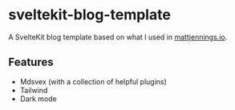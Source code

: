 # sveltekit-blog-template

A SvelteKit blog template based on what I used in [mattjennings.io](https://mattjennings.io).

## Features

- Mdsvex (with a collection of helpful plugins)
- Tailwind
- Dark mode

